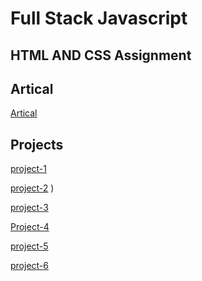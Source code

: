 # Full Stack Javascript

## HTML AND CSS Assignment


## Artical
[Artical](https://hashnode.com/@Sbhandari2608)

## Projects 

[project-1](https://sprightly-manatee-3f7809.netlify.app/)

[project-2](https://sprightly-manatee-3f7809.netlify.app/)
)


[project-3](./HtmlAndCss%20Assignment/FSJS%202.0%20Project%2003/Screenshot%20(180).png)


[Project-4](./HtmlAndCss%20Assignment/FSJS%202.0%20Project%2004/Screenshot%20(181).png)

[project-5](./HtmlAndCss%20Assignment/FSJS_2.0_Project%2005/Screenshot%20(182).png)

[project-6](./HtmlAndCss%20Assignment/FSJS_2.0_Project%2006/Screenshot%20(185).png)



